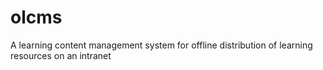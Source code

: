 # olcms
A learning content management system for offline distribution of learning resources on an intranet
